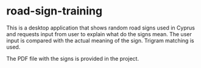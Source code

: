 # road-sign-training
This is a desktop application that shows random road signs used in Cyprus and requests input from user to explain what do the signs mean. The user input is compared with the actual meaning of the sign. Trigram matching is used.

The PDF file with the signs is provided in the project.
